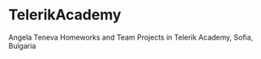 TelerikAcademy
==============

Angela Teneva Homeworks and Team Projects in Telerik Academy, Sofia, Bulgaria
